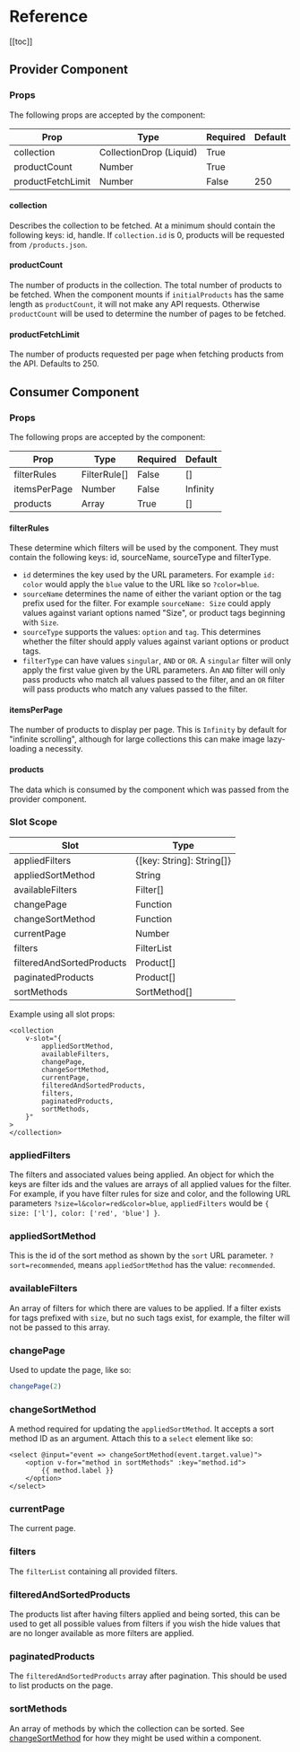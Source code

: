 # Reference

[[toc]]

## Provider Component

### Props

The following props are accepted by the component:

| Prop              | Type                    | Required | Default  |
| ----------------- | ----------------------- | -------- | -------- |
| collection        | CollectionDrop (Liquid) | True     |          |
| productCount      | Number                  | True     |          |
| productFetchLimit | Number                  | False    | 250      |

#### collection
Describes the collection to be fetched. At a minimum should contain the following keys:
id, handle. If `collection.id` is 0, products will be requested from `/products.json`.

#### productCount
The number of products in the collection. The total number of products to be fetched. When the component mounts if `initialProducts` has the same length as `productCount`, it will not make any API requests. Otherwise `productCount` will be used to determine the number of pages to be fetched.

#### productFetchLimit
The number of products requested per page when fetching products from the API. Defaults to 250.

## Consumer Component

### Props
The following props are accepted by the component:

| Prop              | Type                    | Required | Default  |
| ----------------- | ----------------------- | -------- | -------- |
| filterRules       | FilterRule[]            | False    | []       |
| itemsPerPage      | Number                  | False    | Infinity |
| products          | Array                   | True     | []       |


#### filterRules
These determine which filters will be used by the component. They must contain the following keys: id, sourceName, sourceType and filterType.

* `id` determines the key used by the URL parameters. For example `id: color` would apply the `blue` value to the URL like so `?color=blue`.
* `sourceName` determines the name of either the variant option or the tag prefix used for the filter. For example `sourceName: Size` could apply values against variant options named "Size", or product tags beginning with `Size`.
* `sourceType` supports the values: `option` and `tag`. This determines whether the filter should apply values against variant options or product tags.
* `filterType` can have values `singular`, `AND` or `OR`. A `singular` filter will only apply the first value given by the URL parameters. An `AND` filter will only pass products who match all values passed to the filter, and an `OR` filter will pass products who match any values passed to the filter.


#### itemsPerPage
The number of products to display per page. This is `Infinity` by default for "infinite scrolling", although for large collections this can make image lazy-loading a necessity.

#### products
The data which is consumed by the component which was passed from the provider component. 


### Slot Scope

| Slot                      | Type                      |
| ------------------------- | ------------------------- |
| appliedFilters            | {[key: String]: String[]} |
| appliedSortMethod         | String                    |
| availableFilters          | Filter[]                  |
| changePage                | Function                  |
| changeSortMethod          | Function                  |
| currentPage               | Number                    |
| filters                   | FilterList                |
| filteredAndSortedProducts | Product[]                 |
| paginatedProducts         | Product[]                 |
| sortMethods               | SortMethod[]              |

Example using all slot props:
```vue
<collection
    v-slot="{
        appliedSortMethod,
        availableFilters,
        changePage,
        changeSortMethod,
        currentPage,
        filteredAndSortedProducts,
        filters,
        paginatedProducts,
        sortMethods,
    }"
>
</collection>
```

### appliedFilters
The filters and associated values being applied. An object for which the keys are filter ids and the values are arrays of all applied values for the filter. For
example, if you have filter rules for size and color, and the following URL parameters `?size=l&color=red&color=blue`, `appliedFilters` would be `{ size: ['l'], color: ['red', 'blue'] }`.

### appliedSortMethod
This is the id of the sort method as shown by the `sort` URL parameter. `?sort=recommended`, means `appliedSortMethod` has the value: `recommended`.

### availableFilters
An array of filters for which there are values to be applied. If a filter exists for tags prefixed with `size`, but no such tags exist, for example, the filter will not be passed to this array.

### changePage
Used to update the page, like so:
```js
changePage(2)
```

### changeSortMethod
A method required for updating the `appliedSortMethod`. It accepts a sort method ID as an argument. Attach this to a `select` element like so:
```vue
<select @input="event => changeSortMethod(event.target.value)">
    <option v-for="method in sortMethods" :key="method.id">
        {{ method.label }}
    </option>
</select>
```

### currentPage
The current page.

### filters
The `filterList` containing all provided filters.

### filteredAndSortedProducts
The products list after having filters applied and being sorted, this can be used to get all possible values from filters if you wish the hide values that are no longer available as more filters are applied.

### paginatedProducts
The `filteredAndSortedProducts` array after pagination. This should be used to list products on the page.

### sortMethods
An array of methods by which the collection can be sorted. See [changeSortMethod](#changesortmethod) for how they might be used within a component.
